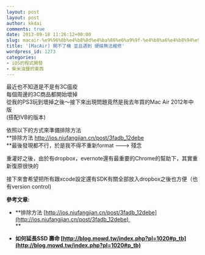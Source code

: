 ```yaml
---
layout: post
layout: post
author: kkdai
comments: true
date: 2013-09-18 11:26:12+00:00
slug: macair-%e9%96%8b%e4%b8%8d%e4%ba%86%e6%a9%9f-%e4%b8%a6%e4%b8%94%e9%81%87%e5%88%b0-%e7%a1%ac%e7%a2%9f%e7%84%a1%e6%b3%95%e7%b6%ad%e4%bf%ae
title: '[MacAir] 開不了機 並且遇到 硬碟無法維修'
wordpress_id: 1273
categories:
- iOS的程式開發
- 柴米油鹽的東西
---
```


最近也不知道是不是有3C瘟疫  
每個周邊的3C商品都開始壞掉  
從我的PS3玩到壞掉之後～接下來出現問題竟然是我去年買的Mac Air 2012年中版  
(搭配IVB的版本)




依照以下的方式來準備排除方法  
**排除方法 [http://ios.niufangjian.cn/post/3fadb_12debe  
](http://ios.niufangjian.cn/post/3fadb_12debe)**最後發現都不行，於是我不得不重新format ---> 殘念




重灌好之後，由於有dropbox，evernote還有最重要的Chrome的幫助下，其實重新復原很快的




接下來會希望把所有跟xcode設定還有SDK有關全部放入dropbox之後也方便（也有version control)




**參考文章:**






  * **排除方法 [http://ios.niufangjian.cn/post/3fadb_12debe](http://ios.niufangjian.cn/post/3fadb_12debe)   
**


  * **如何延長SSD 壽命 [http://blog.mowd.tw/index.php?pl=1020#p_tb](http://blog.mowd.tw/index.php?pl=1020#p_tb)**




 
